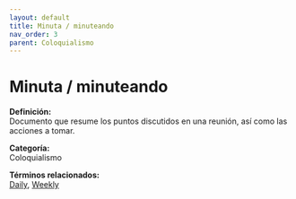 ```yaml
---
layout: default
title: Minuta / minuteando
nav_order: 3
parent: Coloquialismo
---
```


# Minuta / minuteando

**Definición:**  
Documento que resume los puntos discutidos en una reunión, así como las acciones a tomar.

**Categoría:**  
Coloquialismo  

  


**Términos relacionados:**  
[Daily](https://maleniski.github.io/diccionario-angl-tec-mx/docs/coloquialismo/daily.html), [Weekly](https://maleniski.github.io/diccionario-angl-tec-mx/docs/coloquialismo/weekly.html)
